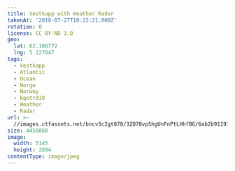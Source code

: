 ```yaml
---
title: Vestkapp with Weather Radar
takenAt: '2018-07-27T10:22:21.000Z'
rotation: 0
license: CC BY-ND 3.0
geo:
  lat: 62.186772
  lng: 5.127047
tags:
  - Vestkapp
  - Atlantic
  - Ocean
  - Norge
  - Norway
  - bgotrd18
  - Weather
  - Radar
url: >-
  //images.ctfassets.net/bncv3c2gt878/3ZO78vp5hgUnFnPtLHhfBG/6ab2b9119116b4e817e3b9d9f932959a/vestkapp-with-weather-radar_43142060574_o
size: 4458068
image:
  width: 5145
  height: 2894
contentType: image/jpeg
---
```


